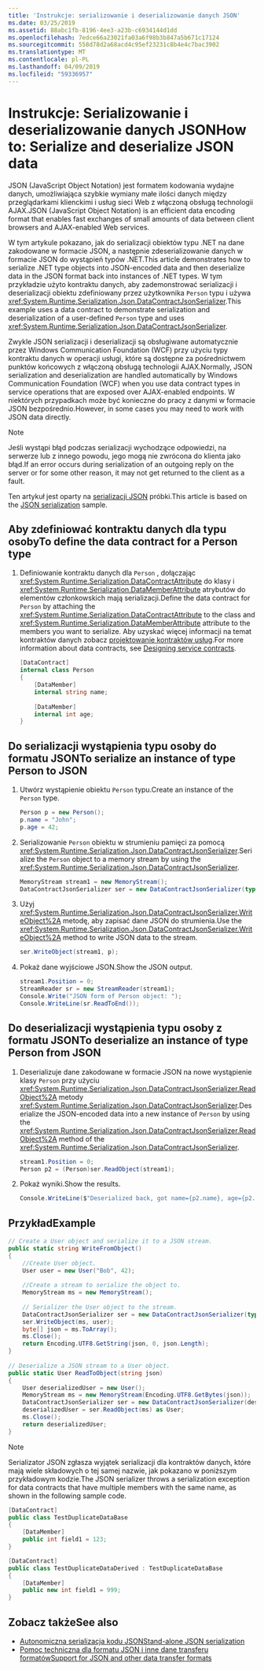 ```yaml
---
title: 'Instrukcje: serializowanie i deserializowanie danych JSON'
ms.date: 03/25/2019
ms.assetid: 88abc1fb-8196-4ee3-a23b-c6934144d1dd
ms.openlocfilehash: 7edce66a23021fa03a6f98b3b847a5b671c17124
ms.sourcegitcommit: 558d78d2a68acd4c95ef23231c8b4e4c7bac3902
ms.translationtype: MT
ms.contentlocale: pl-PL
ms.lasthandoff: 04/09/2019
ms.locfileid: "59336957"
---
```

# <a name="how-to-serialize-and-deserialize-json-data"></a><span data-ttu-id="91c3e-102">Instrukcje: Serializowanie i deserializowanie danych JSON</span><span class="sxs-lookup"><span data-stu-id="91c3e-102">How to: Serialize and deserialize JSON data</span></span>
<span data-ttu-id="91c3e-103">JSON (JavaScript Object Notation) jest formatem kodowania wydajne danych, umożliwiająca szybkie wymiany małe ilości danych między przeglądarkami klienckimi i usług sieci Web z włączoną obsługą technologii AJAX.</span><span class="sxs-lookup"><span data-stu-id="91c3e-103">JSON (JavaScript Object Notation) is an efficient data encoding format that enables fast exchanges of small amounts of data between client browsers and AJAX-enabled Web services.</span></span>  
  
 <span data-ttu-id="91c3e-104">W tym artykule pokazano, jak do serializacji obiektów typu .NET na dane zakodowane w formacie JSON, a następnie zdeserializowanie danych w formacie JSON do wystąpień typów .NET.</span><span class="sxs-lookup"><span data-stu-id="91c3e-104">This article demonstrates how to serialize .NET type objects into JSON-encoded data and then deserialize data in the JSON format back into instances of .NET types.</span></span> <span data-ttu-id="91c3e-105">W tym przykładzie użyto kontraktu danych, aby zademonstrować serializacji i deserializacji obiektu zdefiniowany przez użytkownika `Person` typu i używa <xref:System.Runtime.Serialization.Json.DataContractJsonSerializer>.</span><span class="sxs-lookup"><span data-stu-id="91c3e-105">This example uses a data contract to demonstrate serialization and deserialization of a user-defined `Person` type and uses <xref:System.Runtime.Serialization.Json.DataContractJsonSerializer>.</span></span>  
  
 <span data-ttu-id="91c3e-106">Zwykle JSON serializacji i deserializacji są obsługiwane automatycznie przez Windows Communication Foundation (WCF) przy użyciu typy kontraktu danych w operacji usługi, które są dostępne za pośrednictwem punktów końcowych z włączoną obsługą technologii AJAX.</span><span class="sxs-lookup"><span data-stu-id="91c3e-106">Normally, JSON serialization and deserialization are handled automatically by Windows Communication Foundation (WCF) when you use data contract types in service operations that are exposed over AJAX-enabled endpoints.</span></span> <span data-ttu-id="91c3e-107">W niektórych przypadkach może być konieczne do pracy z danymi w formacie JSON bezpośrednio.</span><span class="sxs-lookup"><span data-stu-id="91c3e-107">However, in some cases you may need to work with JSON data directly.</span></span>   
  
> [!NOTE]
>  <span data-ttu-id="91c3e-108">Jeśli wystąpi błąd podczas serializacji wychodzące odpowiedzi, na serwerze lub z innego powodu, jego mogą nie zwrócona do klienta jako błąd.</span><span class="sxs-lookup"><span data-stu-id="91c3e-108">If an error occurs during serialization of an outgoing reply on the server or for some other reason, it may not get returned to the client as a fault.</span></span>  
  
 <span data-ttu-id="91c3e-109">Ten artykuł jest oparty na [serializacji JSON](../samples/json-serialization.md) próbki.</span><span class="sxs-lookup"><span data-stu-id="91c3e-109">This article is based on the [JSON serialization](../samples/json-serialization.md) sample.</span></span>  
  
## <a name="to-define-the-data-contract-for-a-person-type"></a><span data-ttu-id="91c3e-110">Aby zdefiniować kontraktu danych dla typu osoby</span><span class="sxs-lookup"><span data-stu-id="91c3e-110">To define the data contract for a Person type</span></span> 
  
1. <span data-ttu-id="91c3e-111">Definiowanie kontraktu danych dla `Person` , dołączając <xref:System.Runtime.Serialization.DataContractAttribute> do klasy i <xref:System.Runtime.Serialization.DataMemberAttribute> atrybutów do elementów członkowskich mają serializacji.</span><span class="sxs-lookup"><span data-stu-id="91c3e-111">Define the data contract for `Person` by attaching the <xref:System.Runtime.Serialization.DataContractAttribute> to the class and <xref:System.Runtime.Serialization.DataMemberAttribute> attribute to the members you want to serialize.</span></span> <span data-ttu-id="91c3e-112">Aby uzyskać więcej informacji na temat kontraktów danych zobacz [projektowanie kontraktów usług](../designing-service-contracts.md).</span><span class="sxs-lookup"><span data-stu-id="91c3e-112">For more information about data contracts, see [Designing service contracts](../designing-service-contracts.md).</span></span>  
  
    ```csharp  
    [DataContract]  
    internal class Person  
    {  
        [DataMember]  
        internal string name;  
  
        [DataMember]  
        internal int age;  
    }  
    ```  
  
## <a name="to-serialize-an-instance-of-type-person-to-json"></a><span data-ttu-id="91c3e-113">Do serializacji wystąpienia typu osoby do formatu JSON</span><span class="sxs-lookup"><span data-stu-id="91c3e-113">To serialize an instance of type Person to JSON</span></span>  
  
1. <span data-ttu-id="91c3e-114">Utwórz wystąpienie obiektu `Person` typu.</span><span class="sxs-lookup"><span data-stu-id="91c3e-114">Create an instance of the `Person` type.</span></span>  
  
    ```csharp  
    Person p = new Person();  
    p.name = "John";  
    p.age = 42;  
    ```  
  
2. <span data-ttu-id="91c3e-115">Serializowanie `Person` obiektu w strumieniu pamięci za pomocą <xref:System.Runtime.Serialization.Json.DataContractJsonSerializer>.</span><span class="sxs-lookup"><span data-stu-id="91c3e-115">Serialize the `Person` object to a memory stream by using the <xref:System.Runtime.Serialization.Json.DataContractJsonSerializer>.</span></span>  
  
    ```csharp  
    MemoryStream stream1 = new MemoryStream();  
    DataContractJsonSerializer ser = new DataContractJsonSerializer(typeof(Person));  
    ```  
  
3. <span data-ttu-id="91c3e-116">Użyj <xref:System.Runtime.Serialization.Json.DataContractJsonSerializer.WriteObject%2A> metodę, aby zapisać dane JSON do strumienia.</span><span class="sxs-lookup"><span data-stu-id="91c3e-116">Use the <xref:System.Runtime.Serialization.Json.DataContractJsonSerializer.WriteObject%2A> method to write JSON data to the stream.</span></span>  
  
    ```csharp  
    ser.WriteObject(stream1, p);  
    ```  
  
4. <span data-ttu-id="91c3e-117">Pokaż dane wyjściowe JSON.</span><span class="sxs-lookup"><span data-stu-id="91c3e-117">Show the JSON output.</span></span>  
  
    ```csharp  
    stream1.Position = 0;  
    StreamReader sr = new StreamReader(stream1);  
    Console.Write("JSON form of Person object: ");  
    Console.WriteLine(sr.ReadToEnd());  
    ```  
  
## <a name="to-deserialize-an-instance-of-type-person-from-json"></a><span data-ttu-id="91c3e-118">Do deserializacji wystąpienia typu osoby z formatu JSON</span><span class="sxs-lookup"><span data-stu-id="91c3e-118">To deserialize an instance of type Person from JSON</span></span>  
  
1. <span data-ttu-id="91c3e-119">Deserializuje dane zakodowane w formacie JSON na nowe wystąpienie klasy `Person` przy użyciu <xref:System.Runtime.Serialization.Json.DataContractJsonSerializer.ReadObject%2A> metody <xref:System.Runtime.Serialization.Json.DataContractJsonSerializer>.</span><span class="sxs-lookup"><span data-stu-id="91c3e-119">Deserialize the JSON-encoded data into a new instance of `Person` by using the <xref:System.Runtime.Serialization.Json.DataContractJsonSerializer.ReadObject%2A> method of the <xref:System.Runtime.Serialization.Json.DataContractJsonSerializer>.</span></span>  
  
    ```csharp  
    stream1.Position = 0;  
    Person p2 = (Person)ser.ReadObject(stream1);  
    ```  
  
2. <span data-ttu-id="91c3e-120">Pokaż wyniki.</span><span class="sxs-lookup"><span data-stu-id="91c3e-120">Show the results.</span></span>  
  
    ```csharp  
    Console.WriteLine($"Deserialized back, got name={p2.name}, age={p2.age}");  
    ```  
  
## <a name="example"></a><span data-ttu-id="91c3e-121">Przykład</span><span class="sxs-lookup"><span data-stu-id="91c3e-121">Example</span></span>  
  
```csharp  
// Create a User object and serialize it to a JSON stream.  
public static string WriteFromObject()  
{  
    //Create User object.  
    User user = new User("Bob", 42);  
  
    //Create a stream to serialize the object to.  
    MemoryStream ms = new MemoryStream();  
  
    // Serializer the User object to the stream.  
    DataContractJsonSerializer ser = new DataContractJsonSerializer(typeof(User));  
    ser.WriteObject(ms, user);  
    byte[] json = ms.ToArray();  
    ms.Close();  
    return Encoding.UTF8.GetString(json, 0, json.Length);  
}  
  
// Deserialize a JSON stream to a User object.  
public static User ReadToObject(string json)  
{  
    User deserializedUser = new User();  
    MemoryStream ms = new MemoryStream(Encoding.UTF8.GetBytes(json));  
    DataContractJsonSerializer ser = new DataContractJsonSerializer(deserializedUser.GetType());  
    deserializedUser = ser.ReadObject(ms) as User;  
    ms.Close();  
    return deserializedUser;  
}  
```  
  
> [!NOTE]
>  <span data-ttu-id="91c3e-122">Serializator JSON zgłasza wyjątek serializacji dla kontraktów danych, które mają wiele składowych o tej samej nazwie, jak pokazano w poniższym przykładowym kodzie.</span><span class="sxs-lookup"><span data-stu-id="91c3e-122">The JSON serializer throws a serialization exception for data contracts that have multiple members with the same name, as shown in the following sample code.</span></span>  
  
```csharp  
[DataContract]  
public class TestDuplicateDataBase  
{  
    [DataMember]  
    public int field1 = 123;  
}

[DataContract]  
public class TestDuplicateDataDerived : TestDuplicateDataBase  
{  
    [DataMember]  
    public new int field1 = 999;  
}  
```  
  
## <a name="see-also"></a><span data-ttu-id="91c3e-123">Zobacz także</span><span class="sxs-lookup"><span data-stu-id="91c3e-123">See also</span></span>

- [<span data-ttu-id="91c3e-124">Autonomiczna serializacja kodu JSON</span><span class="sxs-lookup"><span data-stu-id="91c3e-124">Stand-alone JSON serialization</span></span>](stand-alone-json-serialization.md)
- [<span data-ttu-id="91c3e-125">Pomoc techniczna dla formatu JSON i inne dane transferu formatów</span><span class="sxs-lookup"><span data-stu-id="91c3e-125">Support for JSON and other data transfer formats</span></span>](support-for-json-and-other-data-transfer-formats.md)
